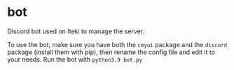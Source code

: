 # bot

Discord bot used on Iteki to manage the server.

To use the bot, make sure you have both the `cmyui` package and the `discord` package (install them with pip), then rename the config file and edit it to your needs. Run the bot with `python3.9 bot.py`
